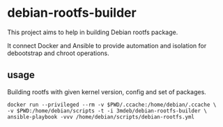 debian-rootfs-builder
=====================

This project aims to help in building Debian rootfs package.

It connect Docker and Ansible to provide automation and isolation for
debootstrap and chroot operations.

usage
-----

Building rootfs with given kernel version, config and set of packages.

```
docker run --privileged --rm -v $PWD/.ccache:/home/debian/.ccache \
-v $PWD:/home/debian/scripts -t -i 3mdeb/debian-rootfs-builder \
ansible-playbook -vvv /home/debian/scripts/debian-rootfs.yml
```

